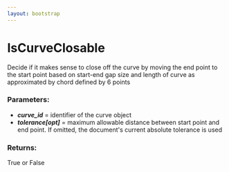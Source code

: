```yaml
---
layout: bootstrap
---
```


# IsCurveClosable

Decide if it makes sense to close off the curve by moving the end point
        to the start point based on start-end gap size and length of curve as
        approximated by chord defined by 6 points
        

### Parameters:

- ***curve_id*** = identifier of the curve object
- ***tolerance[opt]*** = maximum allowable distance between start point and end
  point. If omitted, the document's current absolute tolerance is used
        

### Returns:


True or False
        
